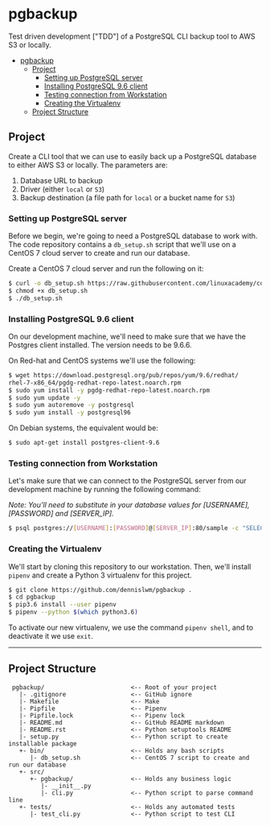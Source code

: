# pgbackup

Test driven development ["TDD"] of a PostgreSQL CLI backup tool to AWS S3 or locally.

<!-- TOC -->

- [pgbackup](#pgbackup)
  - [Project](#project)
    - [Setting up PostgreSQL server](#setting-up-postgresql-server)
    - [Installing PostgreSQL 9.6 client](#installing-postgresql-96-client)
    - [Testing connection from Workstation](#testing-connection-from-workstation)
    - [Creating the Virtualenv](#creating-the-virtualenv)
  - [Project Structure](#project-structure)

<!-- /TOC -->

## Project

Create a CLI tool that we can use to easily back up a PostgreSQL database to either AWS S3 or locally. The parameters are:

1. Database URL to backup
2. Driver (either `local` or `S3`)
3. Backup destination (a file path for `local` or a bucket name for `S3`)

### Setting up PostgreSQL server

Before we begin, we're going to need a PostgreSQL database to work with. The code repository contains a `db_setup.sh` script that we'll use on a CentOS 7 cloud server to create and run our database.

Create a CentOS 7 cloud server and run the following on it:

```bash
$ curl -o db_setup.sh https://raw.githubusercontent.com/linuxacademy/content-python3-sysadmin/master/helpers/db_setup.sh
$ chmod +x db_setup.sh
$ ./db_setup.sh
```

### Installing PostgreSQL 9.6 client

On our development machine, we'll need to make sure that we have the Postgres client installed. The version needs to be 9.6.6.

On Red-hat and CentOS systems we'll use the following:

```bash
$ wget https://download.postgresql.org/pub/repos/yum/9.6/redhat/
rhel-7-x86_64/pgdg-redhat-repo-latest.noarch.rpm
$ sudo yum install -y pgdg-redhat-repo-latest.noarch.rpm
$ sudo yum update -y
$ sudo yum autoremove -y postgresql
$ sudo yum install -y postgresql96
```

On Debian systems, the equivalent would be:

```bash
$ sudo apt-get install postgres-client-9.6
```

### Testing connection from Workstation

Let's make sure that we can connect to the PostgreSQL server from our development machine by running the following command:

*Note: You'll need to substitute in your database values for [USERNAME], [PASSWORD] and [SERVER_IP].*

```bash
$ psql postgres://[USERNAME]:[PASSWORD]@[SERVER_IP]:80/sample -c "SELECT count(id) FROM employees;"
```

### Creating the Virtualenv

We'll start by cloning this repository to our workstation. Then, we'll install `pipenv` and create a Python 3 virtualenv for this project.

```bash
$ git clone https://github.com/dennislwm/pgbackup .
$ cd pgbackup
$ pip3.6 install --user pipenv
$ pipenv --python $(which python3.6)
```

To activate our new virtualenv, we use the command `pipenv shell`, and to deactivate it we use `exit`.

---
## Project Structure
     pgbackup/                        <-- Root of your project
       |- .gitignore                  <-- GitHub ignore 
       |- Makefile                    <-- Make 
       |- Pipfile                     <-- Pipenv 
       |- Pipfile.lock                <-- Pipenv lock 
       |- README.md                   <-- GitHub README markdown 
       |- README.rst                  <-- Python setuptools README 
       |- setup.py                    <-- Python script to create installable package
       +- bin/                        <-- Holds any bash scripts
          |- db_setup.sh              <-- CentOS 7 script to create and run our database
       +- src/
          +- pgbackup/                <-- Holds any business logic
             |- __init__.py
             |- cli.py                <-- Python script to parse command line
       +- tests/                      <-- Holds any automated tests
          |- test_cli.py              <-- Python script to test CLI
